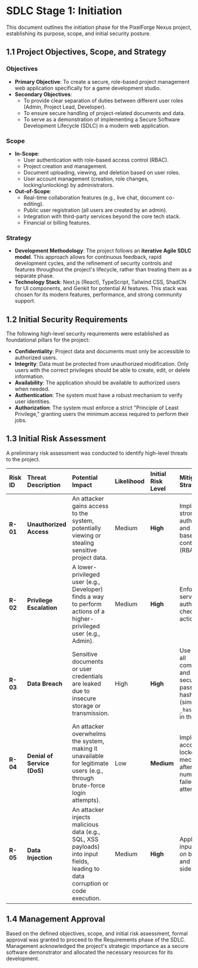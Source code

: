 # SDLC Stage 1: Initiation

This document outlines the initiation phase for the PixelForge Nexus project, establishing its purpose, scope, and initial security posture.

## 1.1 Project Objectives, Scope, and Strategy

### Objectives
- **Primary Objective**: To create a secure, role-based project management web application specifically for a game development studio.
- **Secondary Objectives**:
    - To provide clear separation of duties between different user roles (Admin, Project Lead, Developer).
    - To ensure secure handling of project-related documents and data.
    - To serve as a demonstration of implementing a Secure Software Development Lifecycle (SDLC) in a modern web application.

### Scope
- **In-Scope**:
    - User authentication with role-based access control (RBAC).
    - Project creation and management.
    - Document uploading, viewing, and deletion based on user roles.
    - User account management (creation, role changes, locking/unlocking) by administrators.
- **Out-of-Scope**:
    - Real-time collaboration features (e.g., live chat, document co-editing).
    - Public user registration (all users are created by an admin).
    - Integration with third-party services beyond the core tech stack.
    - Financial or billing features.

### Strategy
- **Development Methodology**: The project follows an **iterative Agile SDLC model**. This approach allows for continuous feedback, rapid development cycles, and the refinement of security controls and features throughout the project's lifecycle, rather than treating them as a separate phase.
- **Technology Stack**: Next.js (React), TypeScript, Tailwind CSS, ShadCN for UI components, and Genkit for potential AI features. This stack was chosen for its modern features, performance, and strong community support.

## 1.2 Initial Security Requirements

The following high-level security requirements were established as foundational pillars for the project:

- **Confidentiality**: Project data and documents must only be accessible to authorized users.
- **Integrity**: Data must be protected from unauthorized modification. Only users with the correct privileges should be able to create, edit, or delete information.
- **Availability**: The application should be available to authorized users when needed.
- **Authentication**: The system must have a robust mechanism to verify user identities.
- **Authorization**: The system must enforce a strict "Principle of Least Privilege," granting users the minimum access required to perform their jobs.

## 1.3 Initial Risk Assessment

A preliminary risk assessment was conducted to identify high-level threats to the project.

| Risk ID | Threat Description | Potential Impact | Likelihood | Initial Risk Level | Mitigation Strategy |
| :--- | :--- | :--- | :--- | :--- | :--- |
| **R-01** | **Unauthorized Access** | An attacker gains access to the system, potentially viewing or stealing sensitive project data. | Medium | **High** | Implement strong authentication and role-based access control (RBAC). |
| **R-02** | **Privilege Escalation** | A lower-privileged user (e.g., Developer) finds a way to perform actions of a higher-privileged user (e.g., Admin). | Medium | **High** | Enforce strict server-side authorization checks for all actions. |
| **R-03** | **Data Breach** | Sensitive documents or user credentials are leaked due to insecure storage or transmission. | High | **High** | Use HTTPS for all communication and implement secure password hashing (simulated with `_hashed` suffix in this mock). |
| **R-04** | **Denial of Service (DoS)** | An attacker overwhelms the system, making it unavailable for legitimate users (e.g., through brute-force login attempts). | Low | **Medium** | Implement account lockout mechanisms after a certain number of failed login attempts. |
| **R-05** | **Data Injection** | An attacker injects malicious data (e.g., SQL, XSS payloads) into input fields, leading to data corruption or code execution. | Medium | **High** | Apply strict input validation on both client and server-side. |

## 1.4 Management Approval

Based on the defined objectives, scope, and initial risk assessment, formal approval was granted to proceed to the Requirements phase of the SDLC. Management acknowledged the project's strategic importance as a secure software demonstrator and allocated the necessary resources for its development.
